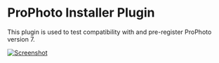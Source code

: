 # ProPhoto Installer Plugin

This plugin is used to test compatibility with and pre-register ProPhoto version 7.

[![Screenshot](https://cloud.githubusercontent.com/assets/7050938/13380339/6b311e62-de0e-11e5-891c-35678e5e9510.png)](https://www.youtube.com/watch?v=r-QhuQHBS_g)
